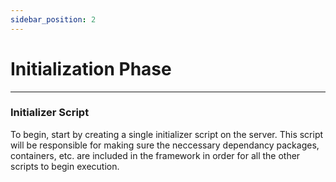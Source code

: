 ```yaml
---
sidebar_position: 2
---
```


# Initialization Phase

---

### Initializer Script

To begin, start by creating a single initializer script on the server. This script will be responsible for making sure the neccessary dependancy packages, containers, etc. are included in the framework in order for all the other scripts to begin execution.